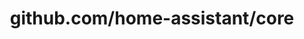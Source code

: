 ---
layout: post
title: github.com/home-assistant/core
categories: link
tags: [انگلیسی, برنامه‌نویسی]
---